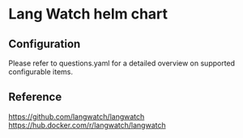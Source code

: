 # Lang Watch helm chart

## Configuration

Please refer to questions.yaml for a detailed overview on supported configurable items.

## Reference
https://github.com/langwatch/langwatch
https://hub.docker.com/r/langwatch/langwatch
